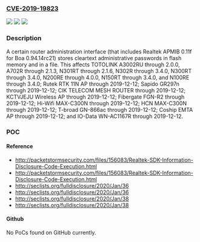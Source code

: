 ### [CVE-2019-19823](https://cve.mitre.org/cgi-bin/cvename.cgi?name=CVE-2019-19823)
![](https://img.shields.io/static/v1?label=Product&message=n%2Fa&color=blue)
![](https://img.shields.io/static/v1?label=Version&message=n%2Fa&color=blue)
![](https://img.shields.io/static/v1?label=Vulnerability&message=n%2Fa&color=brighgreen)

### Description

A certain router administration interface (that includes Realtek APMIB 0.11f for Boa 0.94.14rc21) stores cleartext administrative passwords in flash memory and in a file. This affects TOTOLINK A3002RU through 2.0.0, A702R through 2.1.3, N301RT through 2.1.6, N302R through 3.4.0, N300RT through 3.4.0, N200RE through 4.0.0, N150RT through 3.4.0, and N100RE through 3.4.0; Rutek RTK 11N AP through 2019-12-12; Sapido GR297n through 2019-12-12; CIK TELECOM MESH ROUTER through 2019-12-12; KCTVJEJU Wireless AP through 2019-12-12; Fibergate FGN-R2 through 2019-12-12; Hi-Wifi MAX-C300N through 2019-12-12; HCN MAX-C300N through 2019-12-12; T-broad GN-866ac through 2019-12-12; Coship EMTA AP through 2019-12-12; and IO-Data WN-AC1167R through 2019-12-12.

### POC

#### Reference
- http://packetstormsecurity.com/files/156083/Realtek-SDK-Information-Disclosure-Code-Execution.html
- http://packetstormsecurity.com/files/156083/Realtek-SDK-Information-Disclosure-Code-Execution.html
- http://seclists.org/fulldisclosure/2020/Jan/36
- http://seclists.org/fulldisclosure/2020/Jan/36
- http://seclists.org/fulldisclosure/2020/Jan/38
- http://seclists.org/fulldisclosure/2020/Jan/38

#### Github
No PoCs found on GitHub currently.


